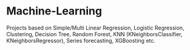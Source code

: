 # Machine-Learning
Projects based on Simple/Multi Linear Regression, Logistic Regression, Clustering, Decision Tree, Random Forest, KNN (KNeighborsClassifier, KNeighborsRegressor), Series forecasting, XGBoosting etc.
